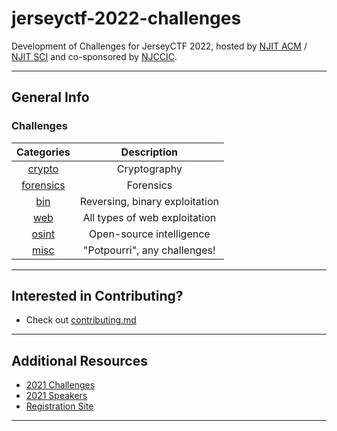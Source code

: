 # jerseyctf-2022-challenges

Development of Challenges for JerseyCTF 2022, hosted by [NJIT ACM](https://njit.acm.org) / [NJIT SCI](https://sci.njit.edu) and co-sponsored by [NJCCIC](https://www.cyber.nj.gov).

---

## General Info

### Challenges
| Categories | Description
| :----:     | :-----:
| [crypto](crypto) | Cryptography
| [forensics](forensics) | Forensics
| [bin](bin) | Reversing, binary exploitation 
| [web](web) | All types of web exploitation 
| [osint](osint) | Open-source intelligence
| [misc](misc) | "Potpourri", any challenges! 

---

## Interested in Contributing?
* Check out [contributing.md](.github/contributing.md)

---

## Additional Resources
* [2021 Challenges](https://github.com/njitacm/jerseyctf-2021-challenges)
* [2021 Speakers](https://www.youtube.com/playlist?list=PLrcTWWy-esnDYt1niwIETam5s-nljoeD9)
* [Registration Site](https://jerseyctf.com)

---
